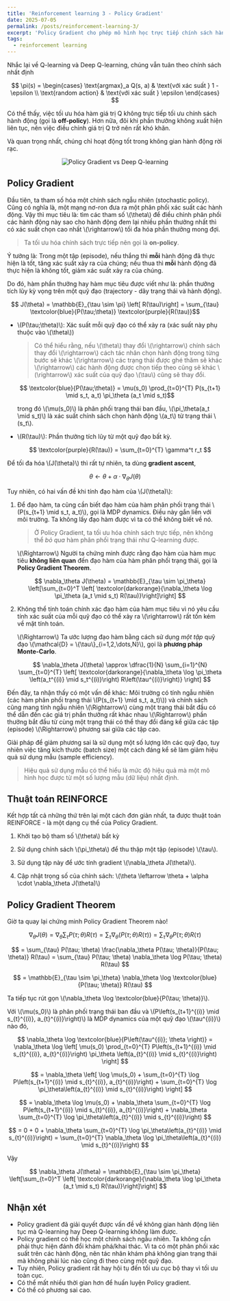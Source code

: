 ```yaml
---
title: 'Reinforcement learning 3 - Policy Gradient'
date: 2025-07-05
permalink: /posts/reinforcement-learning-3/
excerpt: 'Policy Gradient cho phép mô hình học trực tiếp chính sách hành động thông qua tối ưu hóa gradient. Kỹ thuật này đặc biệt hiệu quả trong các bài toán có không gian hành động liên tục hoặc phức tạp.'
tags:
  - reinforcement learning
---
```


Nhắc lại về Q-learning và Deep Q-learning, chúng vẫn tuân theo chính sách nhất định

  $$
  \pi(s) = 
  \begin{cases} 
  \text{argmax}_a Q(s, a) & \text{với xác suất } 1 - \epsilon \\
  \text{random action} & \text{với xác suất } \epsilon 
  \end{cases}
  $$

Có thể thấy, việc tối ưu hóa hàm giá trị Q không trực tiếp tối ưu chính sách hành động (gọi là **off-policy**). Hơn nữa, đôi khi phần thưởng không xuất hiện liên tục, nên việc điều chỉnh giá trị Q trở nên rất khó khăn.

Và quan trọng nhất, chúng chỉ hoạt động tốt trong không gian hành động rời rạc.

<p align="center">
  <img src="https://pylessons.com/media/Tutorials/Reinforcement-learning-tutorial/Beyond-DQN/PG_vs_DQN.png" alt="Policy Gradient vs Deep Q-learning">
</p>

## Policy Gradient

Đầu tiên, ta tham số hóa một chính sách ngẫu nhiên (stochastic policy). Cũng có nghĩa là, một mạng nơ-ron đưa ra một phân phối xác suất các hành động. Vậy thì mục tiêu là: tìm các tham số \\(\theta\\) để điều chỉnh phân phối các hành động này sao cho hành động đem lại nhiều phần thưởng nhất thì có xác suất chọn cao nhất \\(\rightarrow\\) tối đa hóa phần thưởng mong đợi. 

> Ta tối ưu hóa chính sách trực tiếp nên gọi là **on-policy**.

Ý tưởng là: Trong một tập (episode), nếu thắng thì **mỗi** hành động đã thực hiện là tốt, tăng xác suất xảy ra của chúng; nếu thua thì **mỗi** hành động đã thực hiện là không tốt, giảm xác suất xảy ra của chúng.

Do đó, hàm phần thưởng hay hàm mục tiêu được viết như là: phần thưởng tích lũy kỳ vọng trên một quỹ đạo (trajectory - dãy trạng thái và hành động).

$$ J(\theta) = \mathbb{E}_{\tau \sim \pi} \left[ R(\tau)\right] = \sum_{\tau} \textcolor{blue}{P(\tau;\theta)} \textcolor{purple}{R(\tau)}$$ 

- \\(P(\tau;\theta)\\): Xác suất mỗi quỹ đạo có thể xảy ra (xác suất này phụ thuộc vào \\(\theta\\))
	
    > Có thể hiểu rằng, nếu \\(\theta\\) thay đổi \\(\rightarrow\\) chính sách thay đổi \\(\rightarrow\\) cách tác nhân chọn hành động trong từng bước sẽ khác \\(\rightarrow\\) các trạng thái được ghé thăm sẽ khác \\(\rightarrow\\) các hành động được chọn tiếp theo cũng sẽ khác \\(\rightarrow\\) xác suất của quỹ đạo \\(\tau\\) cũng sẽ thay đổi.

	$$ \textcolor{blue}{P(\tau;\theta)} = \mu(s_0) \prod_{t=0}^{T} P(s_{t+1} \mid s_t, a_t) \pi_\theta (a_t \mid s_t)$$
    
    trong đó \\(\mu(s_0)\\) là phân phối trạng thái ban đầu, \\(\pi_\theta(a_t \mid s_t)\\) là xác suất chính sách chọn hành động \\(a_t\\) từ trạng thái \\(s_t\\).

- \\(R(\tau)\\): Phần thưởng tích lũy từ một quỹ đạo bất kỳ.

	$$ \textcolor{purple}{R(\tau)} = \sum_{t=0}^{T} \gamma^t r_t $$

Để tối đa hóa \\(J(\theta)\\) thì rất tự nhiên, ta dùng **gradient ascent**,

$$ \theta \leftarrow \theta + \alpha \cdot \nabla_\theta J(\theta)$$

Tuy nhiên, có hai vấn đề khi tính đạo hàm của \\(J(\theta)\\):

1. Để đạo hàm, ta cũng cần biết đạo hàm của hàm phân phối trạng thái \\(P(s_{t+1} \mid s_t, a_t)\\), gọi là MDP dynamics. Điều này gắn liền với môi trường. Ta không lấy đạo hàm được vì ta có thể không biết về nó.

	> Ở Policy Gradient, ta tối ưu hóa chính sách trực tiếp, nên không thể *bỏ qua* hàm phân phối trạng thái như Q-learning được.

    \\(\Rightarrow\\) Người ta chứng minh được rằng đạo hàm của hàm mục tiêu **không liên quan** đến đạo hàm của hàm phân phối trạng thái, gọi là **Policy Gradient Theorem**. 

	$$ \nabla_\theta J(\theta) = \mathbb{E}_{\tau \sim \pi_\theta} \left[\sum_{t=0}^T \left[ \textcolor{darkorange}{\nabla_\theta \log  \pi_\theta (a_t \mid s_t) R(\tau)}\right]\right] $$ 
    
2. Không thể tính toán chính xác đạo hàm của hàm mục tiêu vì nó yêu cầu tính xác suất của mỗi quỹ đạo có thể xảy ra \\(\rightarrow\\) rất tốn kém về mặt tính toán. 
	
    \\(\Rightarrow\\) Ta ước lượng đạo hàm bằng cách sử dụng *một tập* quỹ đạo \\(\mathcal{D} = \\{\tau\\}_{i=1,2,\dots,N}\\), gọi là **phương pháp Monte-Carlo**.
    
    $$ \nabla_\theta J(\theta) \approx \dfrac{1}{N} \sum_{i=1}^{N} \sum_{t=0}^{T} \left[ \textcolor{darkorange}{\nabla_\theta \log  \pi_\theta \left(a_t^{(i)} \mid s_t^{(i)}\right) R\left(\tau^{(i)}\right)} \right] $$

Đến đây, ta nhận thấy có một vấn đề khác: Môi trường có tính ngẫu nhiên (các hàm phân phối trạng thái \\(P(s_{t+1} \mid s_t, a_t)\\)) và chính sách cũng mang tính ngẫu nhiên \\(\Rightarrow\\) cùng một trạng thái bắt đầu có thể dẫn đến các giá trị phần thưởng rất khác nhau \\(\Rightarrow\\) phần thưởng bắt đầu từ cùng một trạng thái có thể thay đổi đáng kể giữa các tập (episode) \\(\Rightarrow\\) phương sai giữa các tập cao. 

Giải pháp để giảm phương sai là sử dụng một số lượng lớn các quỹ đạo, tuy nhiên việc tăng kích thước (batch size) một cách đáng kể sẽ làm giảm hiệu quả sử dụng mẫu (sample efficiency).

> Hiệu quả sử dụng mẫu có thể hiểu là mức độ hiệu quả mà một mô hình học được từ một số lượng mẫu (dữ liệu) nhất định.

## Thuật toán REINFORCE

Kết hợp tất cả những thứ trên lại một cách đơn giản nhất, ta được thuật toán REINFORCE - là một dạng cụ thể của Policy Gradient. 

1. Khởi tạo bộ tham số \\(\theta\\) bất kỳ

2. Sử dụng chính sách \\(\pi_\theta\\) để thu thập một tập (episode) \\(\tau\\).

2. Sử dụng tập này để ước tính gradient \\(\nabla_\theta J(\theta)\\).

3. Cập nhật trọng số của chính sách: \\(\theta \leftarrow \theta + \alpha \cdot \nabla_\theta J(\theta)\\)

## Policy Gradient Theorem

Giờ ta quay lại chứng minh Policy Gradient Theorem nào!

$$\nabla_\theta J(\theta) = \nabla_\theta \sum_{\tau}P(\tau;\theta)R(\tau) = \sum_{\tau} \nabla_\theta \left(P(\tau;\theta)R(\tau)\right) = \sum_{\tau} \nabla_\theta P(\tau;\theta) R(\tau) $$ 

$$ = \sum_{\tau} P(\tau; \theta) \frac{\nabla_\theta P(\tau; \theta)}{P(\tau; \theta)} R(\tau) = \sum_{\tau} P(\tau; \theta) \nabla_\theta \log P(\tau; \theta) R(\tau) $$

$$ = \mathbb{E}_{\tau \sim \pi_\theta} \nabla_\theta \log \textcolor{blue}{P(\tau; \theta)} R(\tau) $$

Ta tiếp tục rút gọn \\(\nabla_\theta \log \textcolor{blue}{P(\tau; \theta)}\\). 

Với \\(\mu(s_0)\\) là phân phối trạng thái ban đầu và \\(P\left(s_{t+1}^{(i)} \mid s_{t}^{(i)}, a_{t}^{(i)}\right)\\) là MDP dynamics của một quỹ đạo \\(\tau^{(i)}\\) nào đó,

$$
\nabla_\theta \log \textcolor{blue}{P\left(\tau^{(i)}; \theta \right)} = \nabla_\theta \log \left[ \mu(s_0) \prod_{t=0}^{T} P\left(s_{t+1}^{(i)} \mid s_{t}^{(i)}, a_{t}^{(i)}\right) \pi_\theta \left(a_{t}^{(i)} \mid s_{t}^{(i)}\right) \right]
$$

$$
= \nabla_\theta \left[ \log \mu(s_0) + \sum_{t=0}^{T} \log P\left(s_{t+1}^{(i)} \mid s_{t}^{(i)}, a_{t}^{(i)}\right) + \sum_{t=0}^{T} \log \pi_\theta\left(a_{t}^{(i)} \mid s_{t}^{(i)}\right) \right]
$$

$$ = \nabla_\theta \log \mu(s_0) + \nabla_\theta \sum_{t=0}^{T} \log P\left(s_{t+1}^{(i)} \mid s_{t}^{(i)}, a_{t}^{(i)}\right) + \nabla_\theta \sum_{t=0}^{T} \log \pi_\theta\left(a_{t}^{(i)} \mid s_{t}^{(i)}\right)
$$

$$
= 0 + 0 + \nabla_\theta \sum_{t=0}^{T} \log \pi_\theta\left(a_{t}^{(i)} \mid s_{t}^{(i)}\right)
= \sum_{t=0}^{T} \nabla_\theta \log \pi_\theta\left(a_{t}^{(i)} \mid s_{t}^{(i)}\right)
$$

Vậy 

$$ \nabla_\theta J(\theta) = \mathbb{E}_{\tau \sim \pi_\theta} \left[\sum_{t=0}^T \left[ \textcolor{darkorange}{\nabla_\theta \log  \pi_\theta (a_t \mid s_t) R(\tau)}\right]\right] $$ 


## Nhận xét 

- Policy gradient đã giải quyết được vấn đề về không gian hành động liên tục mà Q-learning hay Deep Q-learning không làm được.
- Policy gradient có thể học một chính sách ngẫu nhiên. Ta không cần phải thực hiện đánh đổi khám phá/khai thác. Vì ta có một phân phối xác suất trên các hành động, nên tác nhân khám phá không gian trạng thái mà không phải lúc nào cũng đi theo cùng một quỹ đạo.
- Tuy nhiên, Policy gradient rất hay hội tụ đến tối ưu cục bộ thay vì tối ưu toàn cục.
- Có thể mất nhiều thời gian hơn để huấn luyện Policy gradient.
- Có thể có phương sai cao. 


